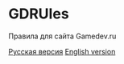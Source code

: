 # GDRUles
Правила для сайта Gamedev.ru

[Русская версия](https://github.com/VladimirPobedinskiy/GDRUles/blob/main/Rules.RU.md)
[English version](https://github.com/VladimirPobedinskiy/GDRUles/blob/main/Rules.EN.md)
